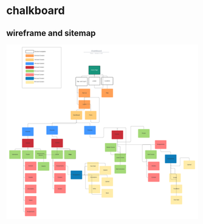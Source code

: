 # chalkboard
## wireframe and sitemap
<img src="sitemap.png">
<!--<img src="0002 (2).jpg">
<img src="0001.jpg">
<img src="0003.jpg">
<img src="0004.jpg">-->

